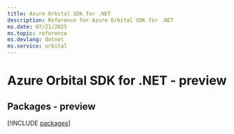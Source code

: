 ```yaml
---
title: Azure Orbital SDK for .NET
description: Reference for Azure Orbital SDK for .NET
ms.date: 07/21/2025
ms.topic: reference
ms.devlang: dotnet
ms.service: orbital
---
```

# Azure Orbital SDK for .NET - preview
## Packages - preview
[!INCLUDE [packages](orbital-index.md)]